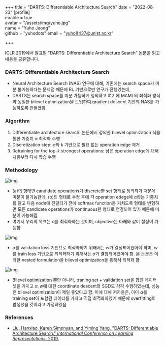 +++
title = "DARTS: Differentiable Architecture Search"
date = "2022-08-23"
[profile]  
	enable = true  
	avatar = "/assets/img/yuho.jpg"  
	name = "Yuho Jeong"  
	github = "yuhodots"
	email = "yuho8437@unist.ac.kr"

+++

ICLR 2019에서 발표된 "DARTS: Differentiable Architecture Search" 논문을 읽고 내용을 공유합니다. 

<!--more-->

### DARTS: Differentiable Architecture Search

- Neural Architecture Search (NAS) 연구에 대해, 기존에는 search space가 미분 불가능하다는 문제점 때문에 RL 기반으로만 연구가 진행었는데, 
- DARTS는 search space를 미분 가능하게 정의하고 여기에 MAML의 최적화 방식과 동일한 bilevel optimization을 도입하여 gradient descent 기반의 NAS를 가능하도록 만들었음

### Algorithm

1. Differentiable archtecture search: 논문에서 정의한 bilevel optimization 식을 통한 가중치 $\alpha$ 최적화 수행 
2. Discretization step: $\alpha$와 $k$ 기반으로 필요 없는 operation edge 제거
3. Retraining for the top-$k$ strongest operations: 남은 operation edge에 대해 처음부터 다시 학습 수행

### Methodology

![img](/assets/img/darts.png)

- (a)의 형태면 candidate operations가 discrete한 set 형태로 정의되기 때문에 미분이 불가능한데, (b)의 형태로 수정 후에 각 operation edege에 $\alpha$라는 가중치를 달고 다음 node에 전달되기 전에 softmax function을 거치도록 형태를 변형하면 모든 candidate operations가 continuous한 형태로 연결되어 있기 때문에 미분이 가능해짐
- 여기서 우리의 목표는 $\alpha$를 최적화하는 것이며, objective는 아래와 같이 설정이 가능함

![img](/assets/img/darts_obj.png)

- $\alpha$를 validation loss 기반으로 최적화하기 위해서는 $w$가 결정되어있어야 하며, $w$를 train loss 기반으로 최적화하기 위해서는 $\alpha$가 결정되어있어야 함. 본 논문은 이러한 nested formulation을 bilevel optimization을 통해서 최적화 함

![img](/assets/img/darts_algo.png)

- Bilevel optimization 뿐만 아니라, traning set + validation set을 합친 데이터 셋을 가지고 $\alpha, w$에 대한 coordinate descent와 SGD도 각각 수행하였는데, 성능은 bilevel optimization이 제일 좋았다고 함. 이에 대해 저자들은, 아마 $\alpha$를 training set이 포함된 데이터를 가지고 직접 최적화하였기 때문에 overfitting이 발생했을 것이라고 가정하였음

### References

- [Liu, Hanxiao, Karen Simonyan, and Yiming Yang. "DARTS: Differentiable Architecture Search." *International Conference on Learning Representations*. 2019.](https://openreview.net/pdf?id=S1eYHoC5FX)

